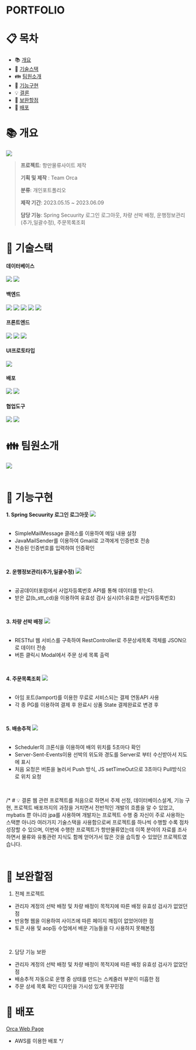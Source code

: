 # PORTFOLIO
# :clipboard: 목차

- :books: <a href="#outline">개요</a>
- :wrench: <a href="#tech">기술스택</a>
- :family: <a href="#team">팀원소개</a>
- :bookmark_tabs: <a href="#function">기능구현</a>
- :bulb: <a href="#result">결론</a>
- :mag_right: <a href="#fullfill">보완할점</a>
- :bookmark: <a href="#url">배포</a>

# :books: <a name="outline">개요</a>
<img src="https://raw.githubusercontent.com/ldj8196/Portfolio/main/src/main/resources/static/DJ/portfolioimage/Mainpage.png">

>**프로젝트**: 항만물류사이트 제작
>
>**기획 및 제작** : Team Orca
>
>**분류**: 개인포트폴리오
>
>**제작 기간**: 2023.05.15 ~ 2023.06.09
>
>**담당 기능**: Spring Secuurity 로그인 로그아웃, 차량 선박 배정, 운행정보관리(추가,일괄수정), 주문목록조회

# :wrench: <a name="tech">기술스택</a>
<h4>데이터베이스</h4>
<div align="left">
 	<img src="https://img.shields.io/badge/ORACLE-F80000?style=flat&logo=oracle&logoColor=white" />
  <img src="https://img.shields.io/badge/H2-232F3E?style=flat&logo=h2&logoColor=white" />
</div> 
<h4>백엔드</h4>
<div align="left">
 	<img src="https://img.shields.io/badge/JAVA-007396?style=flat&logo=Java&logoColor=white"/>
  <img src="https://img.shields.io/badge/Spring Boot-6DB33F?style=flat&logo=springboot&logoColor=white" />
  <img src="https://img.shields.io/badge/Spring Security-6DB33F?style=flat&logo=springsecurity&logoColor=white" />
  <img src="https://img.shields.io/badge/JPA-59666C?style=flat&logo=hibernate&logoColor=white" />
  <img src="https://img.shields.io/badge/MyBatis-232F3E?style=flat&logo=mybatis&logoColor=white" />
</div> 
<h4>프론트엔드</h4>
<div align="left">
	<img src="https://img.shields.io/badge/HTML5-E34F26?style=flat&logo=HTML5&logoColor=white" />
	<img src="https://img.shields.io/badge/CSS3-1572B6?style=flat&logo=CSS3&logoColor=white" />
  <img src="https://img.shields.io/badge/JAVASCRIPT-F7DF1E?style=flat&logo=javascript&logoColor=white" />
</div>
<h4>UI프로토타입</h4>
<div align="left">
	<img src="https://img.shields.io/badge/FIGMA-F24E1E?style=flat&logo=figma&logoColor=white" />
</div>
<h4>배포</h4>
<div align="left">
  <img src="https://img.shields.io/badge/Linux-FCC624?style=flat&logo=linux&logoColor=white" />
	<img src="https://img.shields.io/badge/AWS-232F3E?style=flat&logo=amazonaws&logoColor=white" />
</div>
<h4>협업도구</h4>
<div align="left">
	<img src="https://img.shields.io/badge/Notion-000000?style=flat&logo=Notion&logoColor=white" />
	<img src="https://img.shields.io/badge/GitHub-181717?style=flat&logo=GitHub&logoColor=white" />
</div>

# :family: <a name="team">팀원소개</a>
<img src="https://github.com/tjdrnr1217/Portfolio-guk/blob/main/src/main/resources/static/SG/image/%ED%8C%80%EC%9B%90%EC%86%8C%EA%B0%9C.png?raw=true"> <br/><br/>
# :bookmark_tabs: <a name="function">기능구현</a>
**1. Spring Secuurity 로그인 로그아웃**
<img src="https://raw.githubusercontent.com/ldj8196/Portfolio/main/src/main/resources/static/DJ/portfolioimage/이메일인증.gif"> <br/><br/>
- SimpleMailMessage 클래스를 이용하여 메일 내용 설정
- JavaMailSender를 이용하여 Gmail로 고객에게 인증번호 전송
- 전송된 인증번호를 입력하여 인증확인
<br/>

**2. 운행정보관리(추가,일괄수정)**
<img src="https://raw.githubusercontent.com/ldj8196/Portfolio/main/src/main/resources/static/DJ/portfolioimage/사업자등록번호.gif"> <br/><br/>
- 공공데이터포럼에서 사업자등록번호 API를 통해 데이터를 받는다.
- 받은 값(b_stt_cd)을 이용하여 유효성 검사 실시(01:유효한 사업자등록번호)
<br/>

**3. 차량 선박 배정**
<img src="https://raw.githubusercontent.com/ldj8196/Portfolio/main/src/main/resources/static/DJ/portfolioimage/주문상세목록.png"> <br/><br/>
- RESTful 웹 서비스를 구축하여 RestController로 주문상세목록 객체를 JSON으로 데이터 전송
- 버튼 클릭시 Modal에서 주문 상세 목록 출력
<br/>

**4. 주문목록조회**
<img src="https://raw.githubusercontent.com/ldj8196/Portfolio/main/src/main/resources/static/DJ/portfolioimage/결제.gif"> <br/><br/>
- 아임 포트(Iamport)를 이용한 무료로 서비스되는 결제 연동API 사용
- 각 종 PG를 이용하여 결제 후 완료시 상품 State 결제완료로 변경 후 
<br/>

**5. 배송추적**
<img src="https://raw.githubusercontent.com/ldj8196/Portfolio/main/src/main/resources/static/DJ/portfolioimage/배송조회.gif"> <br/><br/>
- Scheduler의 크론식을 이용하여 배의 위치를 5초마다 확인
- Server-Sent-Events이용 선박의 위도와 경도를 Server로 부터 수신받아서 지도에 표시
- 처음 요청은 버튼을 눌러서 Push 방식, JS setTimeOut으로 3초마다 Pull방식으로 위치 요청
<br/>

/* # :bulb: <a name="result">결론</a>
웹 관련 프로젝트를 처음으로 하면서 주제 선정, 데이터베이스설계, 기능 구현, 프로젝트 배포까지의
과정을 거치면서 전반적인 개발의 흐름을 알 수 있었고, mybatis 뿐 아니라 jpa를 사용하며 개발자는
프로젝트 수행 중 자신이 주로 사용하는 스택뿐 아니라 여러가지 기술스택을 사용함으로써
프로젝트를 하나씩 수행할 수록 점차 성장할 수 있으며, 이번에 수행한 프로젝트가 항만물류였는데
이쪽 분야의 자료를 조사하면서 물류와 유통관련 지식도 함께 얻어가서 많은 것을 습득할 수 있었던
프로젝트였습니다.<br/><br/>

# :mag_right: <a name="fullfill">보완할점</a>
1. 전체 프로젝트
 - 관리자 계정의 선박 배정 및 차량 배정이 목적지에 따른 배정 유효성 검사가 없었던 점
 - 반응형 웹을 이용하여 사이즈에 따른 페이지 깨짐이 없었어야한 점
 - 토큰 사용 및 aop등 수업에서 배운 기능들을 다 사용하지 못해본점
 <br/>

2. 담당 기능 보완
 - 관리자 계정의 선박 배정 및 차량 배정이 목적지에 따른 배정 유효성 검사가 없었던 점
 - 배송추적 자동으로 운행 중 상태를 만드는 스케줄러 부분이 미흡한 점
 - 주문 상세 목록 확인 디자인을 가시성 있게 못꾸민점

# :bookmark: <a name="url">배포</a>
<a href="http://13.125.14.162:8080/ROOT2/orca/home.do">Orca Web Page</a>
- AWS를 이용한 배포 */
